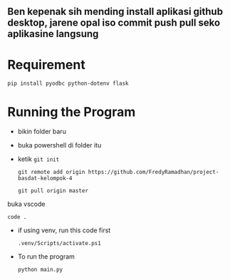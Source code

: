## Ben kepenak sih mending install aplikasi github desktop, jarene opal iso commit push pull seko aplikasine langsung
# Requirement

`pip install pyodbc python-dotenv flask`

# Running the Program
- bikin folder baru
- buka powershell di folder itu
- ketik
      `git init`

      git remote add origin https://github.com/FredyRamadhan/project-basdat-kelompok-4

      git pull origin master

buka vscode

    code .

- if using venv, run this code first

    `.venv/Scripts/activate.ps1`

- To run the program
    
    `python main.py`

